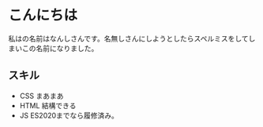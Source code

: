 # こんにちは
私はの名前はなんしさんです。名無しさんにしようとしたらスペルミスをしてしまいこの名前になりました。
## スキル
- CSS まあまあ
- HTML 結構できる
- JS ES2020までなら履修済み。
